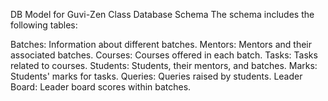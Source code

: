 DB Model for Guvi-Zen Class
Database Schema
The schema includes the following tables:

Batches: Information about different batches.
Mentors: Mentors and their associated batches.
Courses: Courses offered in each batch.
Tasks: Tasks related to courses.
Students: Students, their mentors, and batches.
Marks: Students' marks for tasks.
Queries: Queries raised by students.
Leader Board: Leader board scores within batches.
